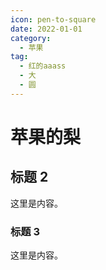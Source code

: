 ```yaml
---
icon: pen-to-square
date: 2022-01-01
category:
  - 苹果
tag:
  - 红的aaass
  - 大
  - 圆
---
```


# 苹果的梨

## 标题 2

这里是内容。

### 标题 3

这里是内容。
